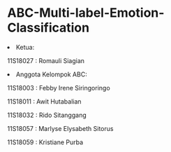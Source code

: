 # ABC-Multi-label-Emotion-Classification
<li> Ketua: </li>
<p> 11S18027 : Romauli Siagian </p>

<li> Anggota Kelompok ABC: </li>
<p> 11S18003 : Febby Irene Siringoringo 
<p> 11S18011 : Awit Hutabalian
<p> 11S18032 : Rido Sitanggang
<p> 11S18057 : Marlyse Elysabeth Sitorus
<p> 11S18059 : Kristiane Purba</p>
